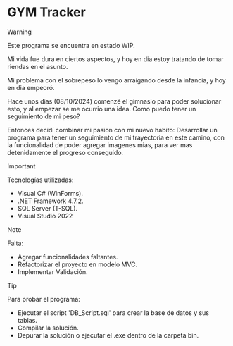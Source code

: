 # GYM Tracker

> [!WARNING]
> Este programa se encuentra en estado WIP.

Mi vida fue dura en ciertos aspectos, y hoy en dia estoy tratando de tomar riendas en el asunto.

Mi problema con el sobrepeso lo vengo arraigando desde la infancia, y hoy en dia empeoró.

Hace unos dias (08/10/2024) comenzé el gimnasio para poder solucionar esto, y al empezar
se me ocurrio una idea. Como puedo tener un seguimiento de mi peso?

Entonces decidí combinar mi pasion con mi nuevo habito: Desarrollar un programa para
tener un seguimiento de mi trayectoria en este camino, con la funcionalidad de poder agregar
imagenes mias, para ver mas detenidamente el progreso conseguido.


> [!IMPORTANT]
> Tecnologías utilizadas:
> - Visual C# (WinForms).
> - .NET Framework 4.7.2.
> - SQL Server (T-SQL).
> - Visual Studio 2022

> [!NOTE]
> Falta:
> - Agregar funcionalidades faltantes.
> - Refactorizar el proyecto en modelo MVC.
> - Implementar Validación.

> [!TIP]
> Para probar el programa:
> - Ejecutar el script 'DB_Script.sql' para crear la base de datos y sus tablas.
> - Compilar la solución.
> - Depurar la solución o ejecutar el .exe dentro de la carpeta bin.
